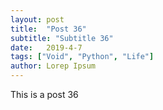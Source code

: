 ```yaml
---
layout: post
title:  "Post 36"
subtitle: "Subtitle 36"
date:   2019-4-7
tags: ["Void", "Python", "Life"]
author: Lorep Ipsum
---
```

This is a post 36
